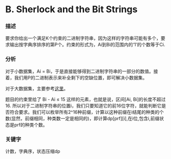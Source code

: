 ﻿# B. Sherlock and the Bit Strings

### 描述

要求你给出一个满足K个约束的二进制字符串，因为这样的字符串可能有多个，要求输出按字典序排序的第P个。约束的形式为，Ai到Bi的范围内的‘1’的个数等于Ci.

### 分析

对于小数据集，Ai = Bi，于是直接能够得到二进制字符串的一部分的数值。接着，我们用P的二进制表示来补全剩下的空缺位置，即可解决小数据集。

对于大数据集，主要参考[这里](https://xiaozhuanlan.com/topic/2649305187)。

题目的约束里给了 Bi - Ai ≤ 15 这样的元素，也就是说，区间[Ai, Bi]的长度不超过16. 所以对于二进制字符串的位置i，我们只要知道它的前16位字符，就能判断它是否符合要求。我们可以枚举所有2^16种前缀，计算以这种前缀在i结尾的种类的个数(显然，前缀相同，种类数一定是相同的)，即计算dp[prf][i],在i位,包含i,前缀状态是prf的种类个数。

### 关键字

计数，字典序，状态压缩dp
